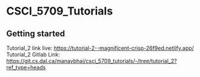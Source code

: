 # CSCI_5709_Tutorials

## Getting started

Tutorial_2 link live: https://tutorial-2--magnificent-crisp-26f9ed.netlify.app/
Tutorial_2 Gitlab Link: https://git.cs.dal.ca/manavbhai/csci_5709_tutorials/-/tree/tutorial_2?ref_type=heads
